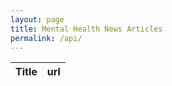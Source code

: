 ```yaml
---
layout: page
title: Mental Health News Articles 
permalink: /api/
---
```


<!-- HTML table fragment for page -->
<table>
  <thead>
  <tr>
    <th>Title</th>
    <th>url</th>
  </tr>
  </thead>
  <tbody 
  id="result">
    <!-- javascript generated data -->
  </tbody>
</table>

<!-- Script is layed out in a sequence (no function) and will execute when page is loaded -->
<script>
  // prepare HTML result container for new output
  const resultContainer = document.getElementById("result");

  // prepare fetch options
const options = {
	method: 'GET',
	headers: {
		'X-RapidAPI-Key': '95798f48fcmsheb95af41fb5e7a3p1cc503jsn1c033886f550',
		'X-RapidAPI-Host': 'mental-health-info-api.p.rapidapi.com'
	}
};

fetch('https://mental-health-info-api.p.rapidapi.com/news/thetimes', options)
    // response is a RESTful "promise" on any successful fetch
    .then(response => {
      // check for response errors
      if (response.status !== 200) {
          const errorMsg = 'Database response error: ' + response.status;
          console.log(errorMsg);
          const tr = document.createElement("tr");
          const td = document.createElement("td");
          td.innerHTML = errorMsg;
          tr.appendChild(td);
          resultContainer.appendChild(tr);
          return;
      }
      // valid response will have json data
      response.json().then(data => {
          console.log(data);
          for (const row of data) {
            // tr and td build out for each row
            const tr = document.createElement("tr");
            const title = document.createElement("td");
            const url = document.createElement("td");
            // data is specific to the API
            title.innerHTML = row.title; 
            url.innerHTML = row.url; 
            // this build td's into tr
            tr.appendChild(title);
            tr.appendChild(url);
            // add HTML to container
            resultContainer.appendChild(tr);
          }
      })
  })
  // catch fetch errors (ie ACCESS to server blocked)
  .catch(err => {
    console.error(err);
    const tr = document.createElement("tr");
    const td = document.createElement("td");
    td.innerHTML = err;
    tr.appendChild(td);
    resultContainer.appendChild(tr);
  });
</script>
